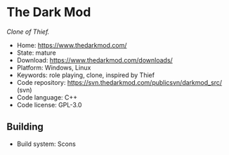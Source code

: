 # The Dark Mod

_Clone of Thief._

- Home: https://www.thedarkmod.com/
- State: mature
- Download: https://www.thedarkmod.com/downloads/
- Platform: Windows, Linux
- Keywords: role playing, clone, inspired by Thief
- Code repository: https://svn.thedarkmod.com/publicsvn/darkmod_src/ (svn)
- Code language: C++
- Code license: GPL-3.0

## Building

- Build system: Scons
